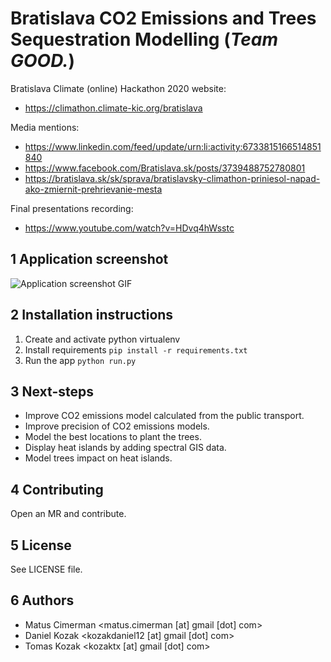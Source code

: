 # Bratislava CO2 Emissions and Trees Sequestration Modelling (_Team GOOD._)
Bratislava Climate (online) Hackathon 2020 website:
- https://climathon.climate-kic.org/bratislava

Media mentions:
- https://www.linkedin.com/feed/update/urn:li:activity:6733815166514851840
- https://www.facebook.com/Bratislava.sk/posts/3739488752780801
- https://bratislava.sk/sk/sprava/bratislavsky-climathon-priniesol-napad-ako-zmiernit-prehrievanie-mesta

Final presentations recording:
- https://www.youtube.com/watch?v=HDvq4hWsstc

## 1 Application screenshot
![Application screenshot GIF](./app.gif)

## 2 Installation instructions
1. Create and activate python virtualenv
1. Install requirements `pip install -r requirements.txt`
1. Run the app `python run.py`

## 3 Next-steps
- Improve CO2 emissions model calculated from the public transport.
- Improve precision of CO2 emissions models.
- Model the best locations to plant the trees.
- Display heat islands by adding spectral GIS data.
- Model trees impact on heat islands.

## 4 Contributing
Open an MR and contribute.

## 5 License
See LICENSE file.

## 6 Authors
- Matus Cimerman <matus.cimerman [at] gmail [dot] com>
- Daniel Kozak <kozakdaniel12 [at] gmail [dot] com>
- Tomas Kozak <kozaktx [at] gmail [dot] com>